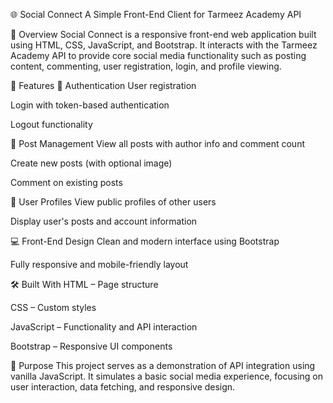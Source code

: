 🌐 Social Connect
A Simple Front-End Client for Tarmeez Academy API

📖 Overview
Social Connect is a responsive front-end web application built using HTML, CSS, JavaScript, and Bootstrap. It interacts with the Tarmeez Academy API to provide core social media functionality such as posting content, commenting, user registration, login, and profile viewing.

🚀 Features
🔐 Authentication
User registration

Login with token-based authentication

Logout functionality

📝 Post Management
View all posts with author info and comment count

Create new posts (with optional image)

Comment on existing posts

👤 User Profiles
View public profiles of other users

Display user's posts and account information

💻 Front-End Design
Clean and modern interface using Bootstrap

Fully responsive and mobile-friendly layout

🛠️ Built With
HTML – Page structure

CSS – Custom styles

JavaScript – Functionality and API interaction

Bootstrap – Responsive UI components

🎯 Purpose
This project serves as a demonstration of API integration using vanilla JavaScript. It simulates a basic social media experience, focusing on user interaction, data fetching, and responsive design.
